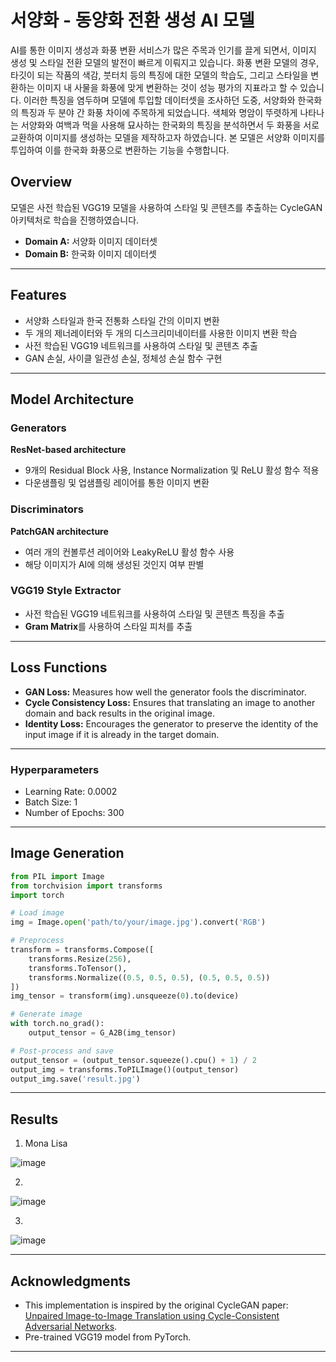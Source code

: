# 서양화 - 동양화 전환 생성 AI 모델 
AI를 통한 이미지 생성과 화풍 변환 서비스가 많은 주목과 인기를 끌게 되면서, 이미지 생성 및 스타일 전환 모델의 발전이 빠르게 이뤄지고 있습니다. 화풍 변환 모델의 경우, 타깃이 되는 작품의 색감, 붓터치 등의 특징에 대한 모델의 학습도, 그리고 스타일을 변환하는 이미지 내 사물을 화풍에 맞게 변환하는 것이 성능 평가의 지표라고 할 수 있습니다. 이러한 특징을 염두하며 모델에 투입할 데이터셋을 조사하던 도중, 서양화와 한국화의 특징과 두 분야 간 화풍 차이에 주목하게 되었습니다. 색체와 명암이 뚜렷하게 나타나는 서양화와 여백과 먹을 사용해 묘사하는 한국화의 특징을 분석하면서 두 화풍을 서로 교환하여 이미지를 생성하는 모델을 제작하고자 하였습니다. 본 모델은 서양화 이미지를 투입하여 이를 한국화 화풍으로 변환하는 기능을 수행합니다. 


## Overview

모델은 사전 학습된 VGG19 모델을 사용하여 스타일 및 콘텐츠를 추출하는 CycleGAN 아키텍처로 학습을 진행하였습니다. 

- **Domain A:** 서양화 이미지 데이터셋 
- **Domain B:** 한국화 이미지 데이터셋


---

## Features
- 서양화 스타일과 한국 전통화 스타일 간의 이미지 변환
- 두 개의 제너레이터와 두 개의 디스크리미네이터를 사용한 이미지 변환 학습
- 사전 학습된 VGG19 네트워크를 사용하여 스타일 및 콘텐츠 추출
- GAN 손실, 사이클 일관성 손실, 정체성 손실 함수 구현

---

## Model Architecture

### Generators

**ResNet-based architecture**

- 9개의 Residual Block 사용, Instance Normalization 및 ReLU 활성 함수 적용
- 다운샘플링 및 업샘플링 레이어를 통한 이미지 변환

### Discriminators

**PatchGAN architecture**
- 여러 개의 컨볼루션 레이어와 LeakyReLU 활성 함수 사용
- 해당 이미지가 AI에 의해 생성된 것인지 여부 판별 

### VGG19 Style Extractor

- 사전 학습된 VGG19 네트워크를 사용하여 스타일 및 콘텐츠 특징을 추출
- **Gram Matrix**를 사용하여 스타일 피처를 추출

---

## Loss Functions

- **GAN Loss:** Measures how well the generator fools the discriminator.
- **Cycle Consistency Loss:** Ensures that translating an image to another domain and back results in the original image.
- **Identity Loss:** Encourages the generator to preserve the identity of the input image if it is already in the target domain.

---

### Hyperparameters

- Learning Rate: 0.0002
- Batch Size: 1
- Number of Epochs: 300

---

## Image Generation

```python
from PIL import Image
from torchvision import transforms
import torch

# Load image
img = Image.open('path/to/your/image.jpg').convert('RGB')

# Preprocess
transform = transforms.Compose([
    transforms.Resize(256),
    transforms.ToTensor(),
    transforms.Normalize((0.5, 0.5, 0.5), (0.5, 0.5, 0.5))
])
img_tensor = transform(img).unsqueeze(0).to(device)

# Generate image
with torch.no_grad():
    output_tensor = G_A2B(img_tensor)

# Post-process and save
output_tensor = (output_tensor.squeeze().cpu() + 1) / 2
output_img = transforms.ToPILImage()(output_tensor)
output_img.save('result.jpg')
```

---

## Results
1. Mona Lisa

![image](https://github.com/user-attachments/assets/3b6e4c91-a6bc-4e5e-bb21-de90a7a1c427)

2. 
![image](https://github.com/user-attachments/assets/945dfa76-cf42-4f55-a838-6f76bbbaf534)

3. 

![image](https://github.com/user-attachments/assets/c51f2191-4d39-4f6b-8a22-c7915217e020)



---


## Acknowledgments

- This implementation is inspired by the original CycleGAN paper: [Unpaired Image-to-Image Translation using Cycle-Consistent Adversarial Networks](https://arxiv.org/abs/1703.10593).
- Pre-trained VGG19 model from PyTorch.

---

